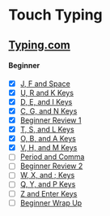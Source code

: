 # Touch Typing
## [Typing.com](https://www.typing.com/)
#### Beginner
- [x] [J, F and Space](https://www.typing.com/student/lessons/359/j-f-and-space)
- [x] [U, R and K Keys](https://www.typing.com/student/lessons/360/u-r-and-k-keys)
- [x] [D, E, and I Keys](https://www.typing.com/student/lessons/361/d-e-and-i-keys)
- [x] [C, G, and N Keys](https://www.typing.com/student/lessons/363/c-g-and-n-keys)
- [x] [Beginner Review 1](https://www.typing.com/student/lessons/382/beginner-review-1)
- [x] [T, S, and L Keys](https://www.typing.com/student/lessons/366/t-s-and-l-keys)
- [x] [O, B, and A Keys](https://www.typing.com/student/lessons/367/o-b-and-a-keys)
- [x] [V, H, and M Keys](https://www.typing.com/student/lessons/368/v-h-and-m-keys)
- [ ] [Period and Comma](https://www.typing.com/student/lessons/369/period-and-comma)
- [ ] [Beginner Review 2](https://www.typing.com/student/lessons/383/beginner-review-2)
- [ ] [W, X, and ; Keys](https://www.typing.com/student/lessons/370/w-x-and-keys)
- [ ] [Q, Y, and P Keys](https://www.typing.com/student/lessons/371/q-y-and-p-keys)
- [ ] [Z and Enter Keys](https://www.typing.com/student/lessons/372/z-and-enter-keys)
- [ ] [Beginner Wrap Up](https://www.typing.com/student/lessons/324/beginner-wrap-up)
